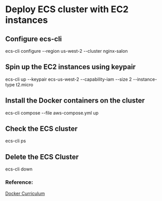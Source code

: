 # Deploy ECS cluster with EC2 instances

## Configure ecs-cli
ecs-cli configure --region us-west-2 --cluster nginx-salon

## Spin up the EC2 instances using keypair
ecs-cli up --keypair ecs-us-west-2 --capability-iam --size 2 --instance-type t2.micro

## Install the Docker containers on the cluster
ecs-cli compose --file aws-compose.yml up

## Check the ECS cluster
ecs-cli ps

## Delete the ECS Cluster
ecs-cli down

### Reference:
[Docker Curriculum](https://docker-curriculum.com/#aws-elastic-container-service)
